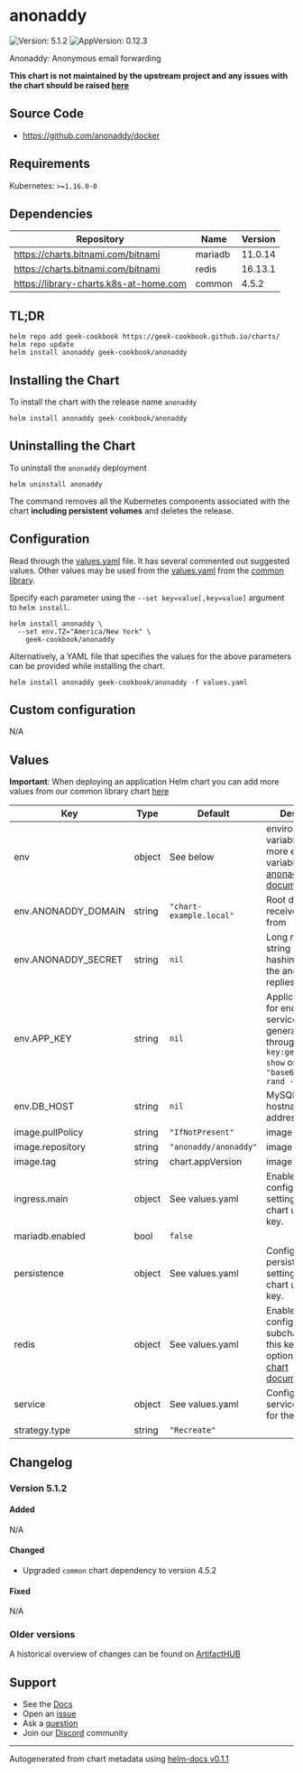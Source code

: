 # anonaddy

![Version: 5.1.2](https://img.shields.io/badge/Version-5.1.2-informational?style=flat-square) ![AppVersion: 0.12.3](https://img.shields.io/badge/AppVersion-0.12.3-informational?style=flat-square)

Anonaddy: Anonymous email forwarding

**This chart is not maintained by the upstream project and any issues with the chart should be raised [here](https://github.com/geek-cookbook/charts/issues/new/choose)**

## Source Code

* <https://github.com/anonaddy/docker>

## Requirements

Kubernetes: `>=1.16.0-0`

## Dependencies

| Repository | Name | Version |
|------------|------|---------|
| https://charts.bitnami.com/bitnami | mariadb | 11.0.14 |
| https://charts.bitnami.com/bitnami | redis | 16.13.1 |
| https://library-charts.k8s-at-home.com | common | 4.5.2 |

## TL;DR

```console
helm repo add geek-cookbook https://geek-cookbook.github.io/charts/
helm repo update
helm install anonaddy geek-cookbook/anonaddy
```

## Installing the Chart

To install the chart with the release name `anonaddy`

```console
helm install anonaddy geek-cookbook/anonaddy
```

## Uninstalling the Chart

To uninstall the `anonaddy` deployment

```console
helm uninstall anonaddy
```

The command removes all the Kubernetes components associated with the chart **including persistent volumes** and deletes the release.

## Configuration

Read through the [values.yaml](./values.yaml) file. It has several commented out suggested values.
Other values may be used from the [values.yaml](https://github.com/geek-cookbook/library-charts/tree/main/charts/stable/common/values.yaml) from the [common library](https://github.com/geek-cookbook/library-charts/tree/main/charts/stable/common).

Specify each parameter using the `--set key=value[,key=value]` argument to `helm install`.

```console
helm install anonaddy \
  --set env.TZ="America/New York" \
    geek-cookbook/anonaddy
```

Alternatively, a YAML file that specifies the values for the above parameters can be provided while installing the chart.

```console
helm install anonaddy geek-cookbook/anonaddy -f values.yaml
```

## Custom configuration

N/A

## Values

**Important**: When deploying an application Helm chart you can add more values from our common library chart [here](https://github.com/geek-cookbook/library-charts/tree/main/charts/stable/common)

| Key | Type | Default | Description |
|-----|------|---------|-------------|
| env | object | See below | environment variables. See more environment variables in the [anonaddy documentation](https://github.com/anonaddy/docker#environment-variables). |
| env.ANONADDY_DOMAIN | string | `"chart-example.local"` | Root domain to receive email from |
| env.ANONADDY_SECRET | string | `nil` | Long random string used when hashing data for the anonymous replies |
| env.APP_KEY | string | `nil` | Application key for encrypter service You can generate one through `anonaddy key:generate --show` or `echo "base64:$(openssl rand -base64 32)"` |
| env.DB_HOST | string | `nil` | MySQL database hostname / IP address |
| image.pullPolicy | string | `"IfNotPresent"` | image pull policy |
| image.repository | string | `"anonaddy/anonaddy"` | image repository |
| image.tag | string | chart.appVersion | image tag |
| ingress.main | object | See values.yaml | Enable and configure ingress settings for the chart under this key. |
| mariadb.enabled | bool | `false` |  |
| persistence | object | See values.yaml | Configure persistence settings for the chart under this key. |
| redis | object | See values.yaml | Enable and configure redis subchart under this key.    For more options see [redis chart documentation](https://github.com/bitnami/charts/tree/master/bitnami/redis) |
| service | object | See values.yaml | Configures service settings for the chart. |
| strategy.type | string | `"Recreate"` |  |

## Changelog

### Version 5.1.2

#### Added

N/A

#### Changed

* Upgraded `common` chart dependency to version 4.5.2

#### Fixed

N/A

### Older versions

A historical overview of changes can be found on [ArtifactHUB](https://artifacthub.io/packages/helm/geek-cookbook/anonaddy?modal=changelog)

## Support

- See the [Docs](https://geek-cookbook.funkypenguin.co.nz/)
- Open an [issue](https://github.com/geek-cookbook/charts/issues/new/choose)
- Ask a [question](https://github.com/geek-cookbook/organization/discussions)
- Join our [Discord](http://chat.funkypenguin.co.nz) community

----------------------------------------------
Autogenerated from chart metadata using [helm-docs v0.1.1](https://github.com/geek-cookbook/helm-docs/releases/v0.1.1)
